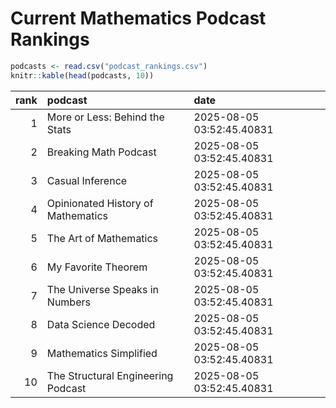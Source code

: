 # Current Mathematics Podcast Rankings


``` r
podcasts <- read.csv("podcast_rankings.csv")
knitr::kable(head(podcasts, 10))
```

| rank | podcast                            | date                      |
|-----:|:-----------------------------------|:--------------------------|
|    1 | More or Less: Behind the Stats     | 2025-08-05 03:52:45.40831 |
|    2 | Breaking Math Podcast              | 2025-08-05 03:52:45.40831 |
|    3 | Casual Inference                   | 2025-08-05 03:52:45.40831 |
|    4 | Opinionated History of Mathematics | 2025-08-05 03:52:45.40831 |
|    5 | The Art of Mathematics             | 2025-08-05 03:52:45.40831 |
|    6 | My Favorite Theorem                | 2025-08-05 03:52:45.40831 |
|    7 | The Universe Speaks in Numbers     | 2025-08-05 03:52:45.40831 |
|    8 | Data Science Decoded               | 2025-08-05 03:52:45.40831 |
|    9 | Mathematics Simplified             | 2025-08-05 03:52:45.40831 |
|   10 | The Structural Engineering Podcast | 2025-08-05 03:52:45.40831 |
